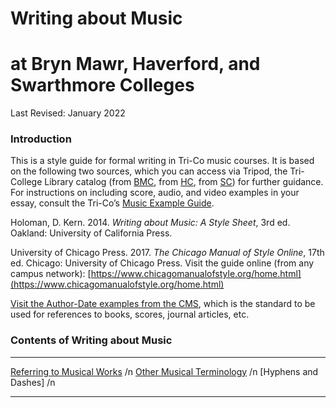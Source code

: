 # Writing about Music 
# at Bryn Mawr, Haverford, and Swarthmore Colleges

Last Revised:  January 2022

### Introduction 

This is a style guide for formal writing in Tri-Co music courses. It is based on the following two sources, which you can access via Tripod, the Tri-College Library catalog (from [BMC](tripod.brynmawr.edu), from [HC](tripod.haverford.edu), from [SC](tripod.swarthmore.edu)) for further guidance. For instructions on including score, audio, and video examples in your essay, consult the Tri-Co’s [Music Example Guide](https://docs.google.com/document/d/1alBeVyXkABBwWlTiCMGBLB3hoO5f4sMm4wMnTVzDM4Y/edit).

Holoman, D. Kern. 2014. _Writing about Music: A Style Sheet_, 3rd ed. Oakland: University of California Press.

University of Chicago Press. 2017.  _The Chicago Manual of Style Online_, 17th ed. Chicago: University of Chicago Press.  Visit the guide online (from any campus network):  [https://www.chicagomanualofstyle.org/home.html](https://www.chicagomanualofstyle.org/home.html)

[Visit the Author-Date examples from the CMS](https://www.chicagomanualofstyle.org/tools_citationguide/citation-guide-2.html), which is the standard to be used for references to books, scores, journal articles, etc.

### Contents of Writing about Music 

-----

[Referring to Musical Works](sections/works.md) /n
[Other Musical Terminology](sections/terms.md) /n
[Hyphens and Dashes] /n

-----
